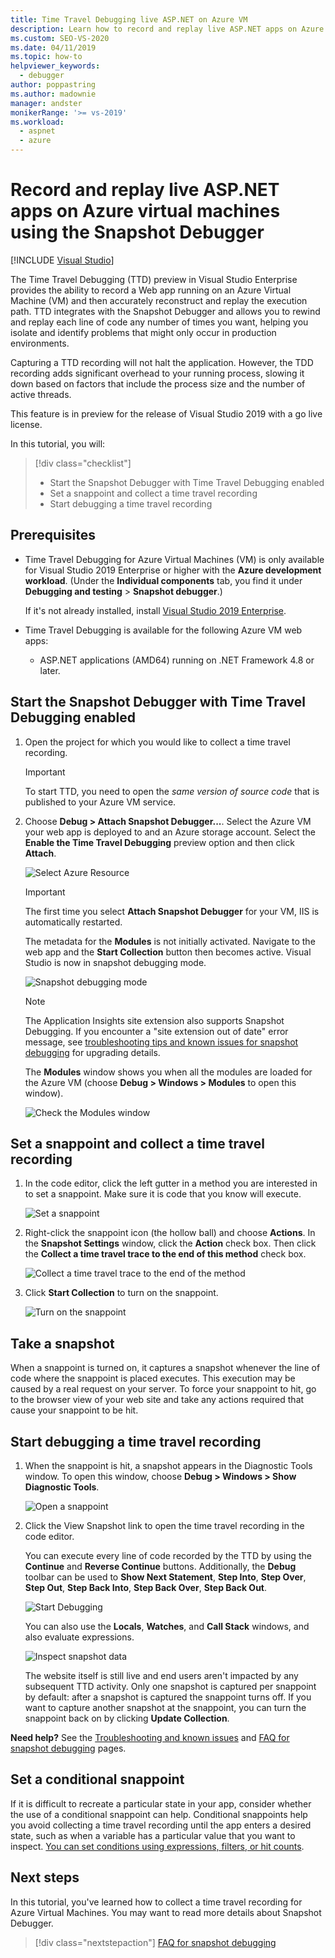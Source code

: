 ```yaml
---
title: Time Travel Debugging live ASP.NET on Azure VM
description: Learn how to record and replay live ASP.NET apps on Azure virtual machines using the Snapshot Debugger.
ms.custom: SEO-VS-2020
ms.date: 04/11/2019
ms.topic: how-to
helpviewer_keywords: 
  - debugger
author: poppastring
ms.author: madownie
manager: andster
monikerRange: '>= vs-2019'
ms.workload: 
  - aspnet
  - azure
---
```

# Record and replay live ASP.NET apps on Azure virtual machines using the Snapshot Debugger

 [!INCLUDE [Visual Studio](~/includes/applies-to-version/vs-not-mac.md)]

The Time Travel Debugging (TTD) preview in Visual Studio Enterprise provides the ability to record a Web app running on an Azure Virtual Machine (VM) and then accurately reconstruct and replay the execution path. TTD integrates with the Snapshot Debugger and allows you to rewind and replay each line of code any number of times you want, helping you isolate and identify problems that might only occur in production environments.

Capturing a TTD recording will not halt the application. However, the TDD recording adds significant overhead to your running process, slowing it down based on factors that include the process size and the number of active threads.

This feature is in preview for the release of Visual Studio 2019 with a go live license.

In this tutorial, you will:

> [!div class="checklist"]
> * Start the Snapshot Debugger with Time Travel Debugging enabled
> * Set a snappoint and collect a time travel recording
> * Start debugging a time travel recording

## Prerequisites

* Time Travel Debugging for Azure Virtual Machines (VM) is only available for Visual Studio 2019 Enterprise or higher with the **Azure development workload**. (Under the **Individual components** tab, you find it under **Debugging and testing** > **Snapshot debugger**.)

    If it's not already installed, install [Visual Studio 2019 Enterprise](https://visualstudio.microsoft.com/vs/).

* Time Travel Debugging is available for the following Azure VM web apps:
  * ASP.NET applications (AMD64) running on .NET Framework 4.8 or later.

## Start the Snapshot Debugger with Time Travel Debugging enabled

1. Open the project for which you would like to collect a time travel recording.

    > [!IMPORTANT]
    > To start TTD, you need to open the *same version of source code* that is published to your Azure VM service.

1. Choose **Debug > Attach Snapshot Debugger...**. Select the Azure VM your web app is deployed to and an Azure storage account. Select the **Enable the Time Travel Debugging** preview option and then click **Attach**.

      ![Select Azure Resource](../debugger/media/time-travel-debugging-select-azure-resource-vm.png)

    > [!IMPORTANT]
    > The first time you select **Attach Snapshot Debugger** for your VM, IIS is automatically restarted.

    The metadata for the **Modules** is not initially activated. Navigate to the web app and the **Start Collection** button then becomes active. Visual Studio is now in snapshot debugging mode.

   ![Snapshot debugging mode](../debugger/media/snapshot-message.png)

    > [!NOTE]
    > The Application Insights site extension also supports Snapshot Debugging. If you encounter a "site extension out of date" error message, see [troubleshooting tips and known issues for snapshot debugging](../debugger/debug-live-azure-apps-troubleshooting.md) for upgrading details.

   The **Modules** window shows you when all the modules are loaded for the Azure VM (choose **Debug > Windows > Modules** to open this window).

   ![Check the Modules window](../debugger/media/snapshot-modules.png)

## Set a snappoint and collect a time travel recording

1. In the code editor, click the left gutter in a method you are interested in to set a snappoint. Make sure it is code that you know will execute.

   ![Set a snappoint](../debugger/media/time-travel-debugging-set-snappoint-settings.png)

1. Right-click the snappoint icon (the hollow ball) and choose **Actions**. In the **Snapshot Settings** window, click the **Action** check box. Then click the **Collect a time travel trace to the end of this method** check box.

   ![Collect a time travel trace to the end of the method](../debugger/media/time-travel-debugging-set-snappoint-action.png)

1. Click **Start Collection** to turn on the snappoint.

   ![Turn on the snappoint](../debugger/media/snapshot-start-collection.png)

## Take a snapshot

When a snappoint is turned on, it captures a snapshot whenever the line of code where the snappoint is placed executes. This execution may be caused by a real request on your server. To force your snappoint to hit, go to the browser view of your web site and take any actions required that cause your snappoint to be hit.

## Start debugging a time travel recording

1. When the snappoint is hit, a snapshot appears in the Diagnostic Tools window. To open this window, choose **Debug > Windows > Show Diagnostic Tools**.

   ![Open a snappoint](../debugger/media/snapshot-diagsession-window.png)

1. Click the View Snapshot link to open the time travel recording in the code editor.
  
   You can execute every line of code recorded by the TTD by using the **Continue** and **Reverse Continue** buttons. Additionally, the **Debug** toolbar can be used to **Show Next Statement**, **Step Into**, **Step Over**, **Step Out**, **Step Back Into**, **Step Back Over**, **Step Back Out**.

   ![Start Debugging](../debugger/media/time-travel-debugging-step-commands.png)

   You can also use the **Locals**, **Watches**, and **Call Stack** windows, and also evaluate expressions.

   ![Inspect snapshot data](../debugger/media/time-travel-debugging-start-debugging.png)

    The website itself is still live and end users aren't impacted by any subsequent TTD activity. Only one snapshot is captured per snappoint by default: after a snapshot is captured the snappoint turns off. If you want to capture another snapshot at the snappoint, you can turn the snappoint back on by clicking **Update Collection**.

**Need help?** See the [Troubleshooting and known issues](../debugger/debug-live-azure-apps-troubleshooting.md) and [FAQ for snapshot debugging](../debugger/debug-live-azure-apps-faq.yml) pages.

## Set a conditional snappoint

If it is difficult to recreate a particular state in your app, consider whether the use of a conditional snappoint can help. Conditional snappoints help you avoid collecting a time travel recording until the app enters a desired state, such as when a variable has a particular value that you want to inspect. [You can set conditions using expressions, filters, or hit counts](../debugger/debug-live-azure-apps-troubleshooting.md).

## Next steps

In this tutorial, you've learned how to collect a time travel recording for Azure Virtual Machines. You may want to read more details about Snapshot Debugger.

> [!div class="nextstepaction"]
> [FAQ for snapshot debugging](../debugger/debug-live-azure-apps-faq.yml)